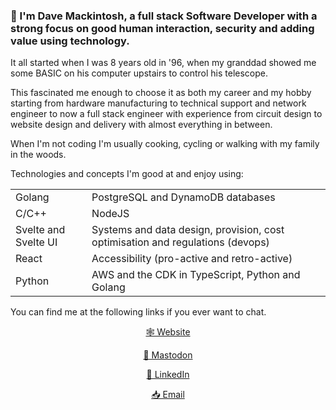 ### 👋 I'm Dave Mackintosh, a full stack Software Developer with a strong focus on good human interaction, security and adding value using technology.

It all started when I was 8 years old in '96, when my granddad showed me some BASIC on his computer upstairs to control his telescope. 

This fascinated me enough to choose it as both my career and my hobby starting from hardware manufacturing to technical support and network engineer to now a full stack engineer with experience from circuit design to website design and delivery with almost everything in between.

When I'm not coding I'm usually cooking, cycling or walking with my family in the woods.

Technologies and concepts I'm good at and enjoy using:

|                      |                                                                                |
|----------------------|--------------------------------------------------------------------------------|
| Golang               | PostgreSQL and DynamoDB databases                                              |
| C/C++                | NodeJS                                                                         |
| Svelte and Svelte UI | Systems and data design, provision, cost optimisation and regulations (devops) |
| React                | Accessibility (pro-active and retro-active)                                    |
| Python               | AWS and the CDK in TypeScript, Python and Golang                               |

You can find me at the following links if you ever want to chat.

<p align="center">
    <a target="_blank" title="Dave Mackintosh - Full stack developer" href="https://dav3.co">🕸 Website</a>
</p>
<p align="center">
    <a rel="me" href="https://fosstodon.org/@davemackintosh">🐘 Mastodon</a>
</p>
<p align="center">
    <a target="_blank" title="Dave Mackintosh LinkedIn" href="https://www.linkedin.com/in/dav3">💼 LinkedIn</a>
</p>
<p align="center">
    <a target="_blank" title="Dave Mackintosh Email" href="mailto: me+github@davemackintosh.co.uk">📥 Email</a>  
</p>

